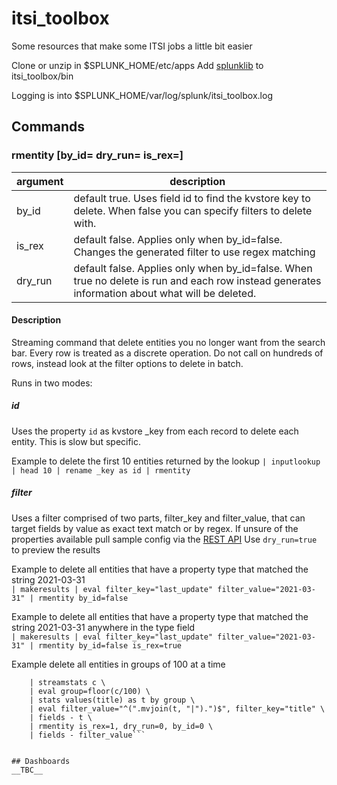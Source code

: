 # itsi_toolbox
Some resources that make some ITSI jobs a little bit easier

Clone or unzip in $SPLUNK_HOME/etc/apps
Add [splunklib](https://github.com/splunk/splunk-sdk-python/tree/master/splunklib) to itsi_toolbox/bin 

Logging is into $SPLUNK_HOME/var/log/splunk/itsi_toolbox.log

## Commands

### rmentity [by_id=<boolean> dry_run=<boolean> is_rex=<boolean>]
| argument | description 
| -------- | -----------
| by_id | default true. Uses field id to find the kvstore key to delete. When false you can specify filters to delete with.
| is_rex | default false. Applies only when by_id=false.  Changes the generated filter to use regex matching
| dry_run | default false. Applies only when by_id=false.  When true no delete is run and each row instead generates information about what will be deleted. 
#### Description
Streaming command that delete entities you no longer want from the search bar.  Every row is treated as a discrete operation.   Do not call on hundreds of rows, instead look at the filter options to delete in batch. 

Runs in two modes:
##### id
Uses the property `id` as kvstore _key from each record to delete each entity.  This is slow but specific.

Example to delete the first 10 entities returned by the lookup 
```| inputlookup | head 10 | rename _key as id | rmentity```

##### filter
Uses a filter  comprised of two parts, filter_key and filter_value, that can target fields by value as exact text match or by regex.  If unsure of the properties available pull sample config via the [REST API](https://docs.splunk.com/Documentation/ITSI/latest/RESTAPI/ITSIRESTAPIreference#itoa_interface.2F.26lt.3Bobject_type.26gt.3B)
Use `dry_run=true` to preview the results
 
Example to delete all entities that have a property type that matched the string 2021-03-31  
```| makeresults | eval filter_key="last_update" filter_value="2021-03-31" | rmentity by_id=false```

Example to delete all entities that have a property type that matched the string 2021-03-31 anywhere in the type field  
```| makeresults | eval filter_key="last_update" filter_value="2021-03-31" | rmentity by_id=false is_rex=true```

Example delete all entities in groups of 100 at a time
```| inputlookup itsi_entities | fields title \
    | streamstats c \
    | eval group=floor(c/100) \
    | stats values(title) as t by group \
    | eval filter_value="^(".mvjoin(t, "|").")$", filter_key="title" \
    | fields - t \
    | rmentity is_rex=1, dry_run=0, by_id=0 \
    | fields - filter_value```


## Dashboards
__TBC__
